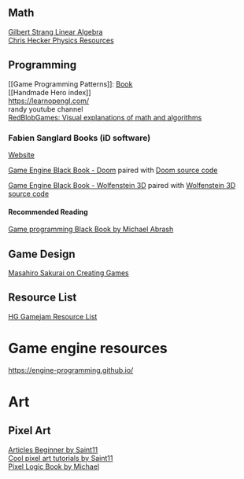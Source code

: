 ## Math
[Gilbert Strang Linear Algebra](https://ocw.mit.edu/courses/18-06sc-linear-algebra-fall-2011/)  
[Chris Hecker Physics Resources](https://chrishecker.com/Physics_References)  

## Programming
[[Game Programming Patterns]]: [Book](https://gameprogrammingpatterns.com/)  
[[Handmade Hero index]]  
https://learnopengl.com/  
randy youtube channel  
[RedBlobGames: Visual explanations of math and algorithms](https://www.redblobgames.com/)  

### Fabien Sanglard Books (iD software)
[Website](https://fabiensanglard.net/)  

[Game Engine Black Book - Doom](https://fabiensanglard.net/b/gebbdoom.pdf) paired with [Doom source code](https://github.com/id-Software/DOOM)  

[Game Engine Black Book - Wolfenstein 3D](https://fabiensanglard.net/b/gebbwolf3d.pdf) paired with [Wolfenstein 3D source code](https://github.com/id-Software/wolf3d)  

#### Recommended Reading
[Game programming Black Book by Michael Abrash](https://neonkore.github.io/AbrashBlackBook/)  

## Game Design
[Masahiro Sakurai on Creating Games](https://youtube.com/@sora_sakurai_en?si=c6GUl1qo56DinbkA)  

## Resource List
[HG Gamejam Resource List](https://docs.google.com/document/d/1akX5xs7gO2CrDsphC1tmXs0KfgZc7Co4BUuB2ffYNm8/edit?usp=sharing)  


# Game engine resources
https://engine-programming.github.io/  

# Art
## Pixel Art
[Articles Beginner by Saint11](https://saint11.art/pixel_articles/)  
[Cool pixel art tutorials by Saint11](https://saint11.art/blog/pixel-art-tutorials/)  
[Pixel Logic Book by Michael](https://michafrar.gumroad.com/l/pixel-logic)  



